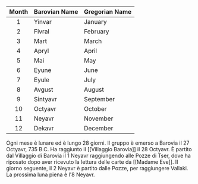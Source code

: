 | Month | Barovian Name | Gregorian Name |
| :---: | :------------ | :------------- |
|   1   | Yinvar        | January        |
|   2   | Fivral        | February       |
|   3   | Mart          | March          |
|   4   | Apryl         | April          |
|   5   | Mai           | May            |
|   6   | Eyune         | June           |
|   7   | Eyule         | July           |
|   8   | Avgust        | August         |
|   9   | Sintyavr      | September      |
|  10   | Octyavr       | October        |
|  11   | Neyavr        | November       |
|  12   | Dekavr        | December       |

Ogni mese è lunare ed è lungo 28 giorni. 
Il gruppo è emerso a Barovia il 27 Octyavr, 735 B.C.
Ha raggiunto il [[Villaggio Barovia]] il 28 Octyavr.
È partito dal Villaggio di Barovia il 1 Neyavr raggiungendo alle Pozze di Tser, dove ha riposato dopo aver ricevuto la lettura delle carte da [[Madame Eve]]. 
Il giorno seguente, il 2 Neyavr è partito dalle Pozze, per raggiungere Vallaki. 
La prossima luna piena è l'8 Neyavr. 
